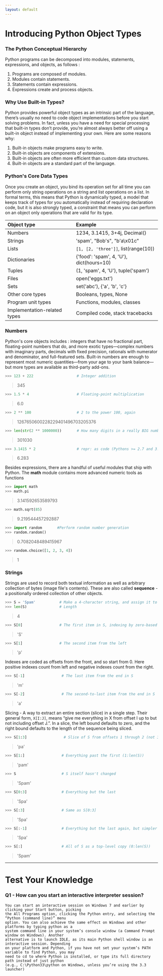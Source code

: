 ```yaml
---
layout: default
---
```


# Introducing Python Object Types

### The Python Conceptual Hierarchy

Python programs can be decomposed into modules, statements, expressions, and objects, as follows :

1. Programs are composed of modules.
2. Modules contain statements.
3. Statements contain expressions.
4. Expressions create and process objects.

### Why Use Built-in Types?

Python provides powerful object types as an intrinsic part of the language, there’s usually no need to code object implementations before you start solving problems. In fact, unless you have a need for special processing that built-in types don’t provide, you’re almost always better off using a built-in object instead of implementing your own. Here are some reasons why:

1. Built-in objects make programs easy to write.
2. Built-in objects are components of extensions.
3. Built-in objects are often more efficient than custom data structures.
4. Built-in objects are a standard part of the language.

### Python's Core Data Types

Once you create an object, you bind its operation set for all time you can perform only string operations on a string and list operations on a list. In formal terms, this means that Python is dynamically typed, a model that keeps track of types for you automatically instead of requiring declaration code, but it is also strongly typed, a constraint that means you can perform on an object only operations that are valid for its type.

| Object type        | Example          |
|:-------------|:------------------|
| Numbers           | 1234, 3.1415, 3+4j, Decimal() |
| Strings | 'spam', "Bob's", "b'a\x01c"   |
| Lists           | `[1, [2, 'three']]`, list(range(10))      |
| Dictionaries           | {'food': 'spam', 4, 'U'}, dict(hours=10) |
| Tuples           | (1, 'spam', 4, 'U'), tuple('spam') |
| Files | open('eggs.txt')   |
| Sets           | set('abc'), {'a', 'b', 'c'}      |
| Other core types           | Booleans, types, None |
| Program unit types           | Functions, modules, classes |
| Implementation-related types           | Compiled code, stack tracebacks |

### Numbers

Python's core objects includes : integers that have no fractional part, floating-point numbers that do, and more exotic types—complex numbers with imaginary parts, decimals with fixed precision, rationals with numerator and denominator, and full-featured sets. Built-in numbers are enough to represent most numeric quantities—from your age to your bank balance—but more types are available as third-party add-ons.

```python
>>> 123 + 222                    # Integer addition
```
> 345

```python
>>> 1.5 * 4                      # Floating-point multiplication
```
> 6.0

```python
>>> 2 ** 100                     # 2 to the power 100, again
```
> 1267650600228229401496703205376

```python
>>> len(str(2 ** 1000000))       # How many digits in a really BIG number?
```
> 301030

```python
>>> 3.1415 * 2                   # repr: as code (Pythons >= 2.7 and 3.1)
```
> 6.283

Besides expressions, there are a handful of useful modules that ship with Python. The **math** module contains more advanced numeric tools as functions

```python
>>> import math
>>> math.pi
```
> 3.141592653589793

```python
>>> math.sqrt(85)
```
> 9.219544457292887

```python
>>> import random       #Perform random number generation
>>> random.random()
```
> 0.7082048489415967

```python
>>> random.choice([1, 2, 3, 4])
```
> 1

### Strings

Strings are used to record both textual information as well as arbitrary collection of bytes (image file's contents). These are also called **sequence** - a positionally ordered collection of other objects.

```python
>>> S = 'Spam'           # Make a 4-character string, and assign it to a name
>>> len(S)               # Length
```
> 4

```python
>>> S[0]                 # The first item in S, indexing by zero-based position
```
> 'S'

```python
>>> S[1]                 # The second item from the left
```
> 'p'

Indexes are coded as offsets from the front, and so start from 0. Here positive indexes count from left and negative indexes count from the right.

```python
>>> S[-1]                 # The last item from the end in S
```
> 'm'

```python
>>> S[-2]                 # The second-to-last item from the end in S
```
> 'a'

Slicing - A way to extract an entire section (slice) in a single step. Their general form, `X[I:J]`, means “give me everything in X from offset I up to but not including offset J.”. In a slice, the left bound defaults to zero, and the right bound defaults to the length of the sequence being sliced.

```python
>>> S[1:3]                 # Slice of S from offsets 1 through 2 (not 3)
```
> 'pa'

```python
>>> S[1:]                 # Everything past the first (1:len(S))
```
> 'pam'

```python
>>> S                     # S itself hasn't changed
```
> 'Spam'

```python
>>> S[0:3]                # Everything but the last
```
> 'Spa'

```python
>>> S[:3]                 # Same as S[0:3]
```
> 'Spa'

```python
>>> S[:-1]                # Everything but the last again, but simpler (0:-1)
```
> 'Spa'

```python
>>> S[:]                  # All of S as a top-level copy (0:len(S))
```
> 'Spam'

* * *

# Test Your Knowledge

### Q1 - How can you start an interactive interpreter session?

```
You can start an interactive session on Windows 7 and earlier by clicking your Start button, picking 
the All Programs option, clicking the Python entry, and selecting the “Python (command line)” menu 
option. You can also achieve the same effect on Windows and other platforms by typing python as a 
system command line in your system’s console window (a Command Prompt window on Windows). Another 
alternative is to launch IDLE, as its main Python shell window is an interactive session. Depending 
on your platform and Python, if you have not set your system’s PATH variable to find Python, you may 
need to cd to where Python is installed, or type its full directory path instead of just python 
(e.g., C:\Python33\python on Windows, unless you’re using the 3.3 launcher)
```
